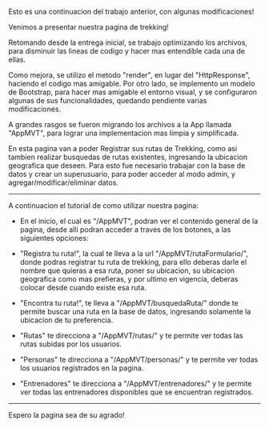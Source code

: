 Esto es una continuacion del trabajo anterior, con algunas modificaciones!

Venimos a presentar nuestra pagina de trekking!

Retomando desde la entrega inicial, se trabajo optimizando los archivos, para disminuir las lineas de codigo y hacer mas entendible cada una de ellas.

Como mejora, se utilizo el metodo "render", en lugar del "HttpResponse", haciendo el codigo mas amigable.
Por otro lado, se implemento un modelo de Bootstrap, para hacer mas amigable el entorno visual, y se configuraron algunas de sus funcionalidades, quedando pendiente varias modificaciones. 

A grandes rasgos se fueron migrando los archivos a la App llamada "AppMVT", para lograr una implementacion mas limpia y simplificada.

En esta pagina van a poder Registrar sus rutas de Trekking, como asi tambien realizar busquedas de rutas existentes, ingresando la ubicacion geografica que deseen. Para esto fue necesario trabajar con la base de datos y crear un superusuario, para poder acceder al modo admin, y agregar/modificar/eliminar datos.

---------------------------------------------------------------------------------------------------------------

A continuacion el tutorial de como utilizar nuestra pagina:

- En el inicio, el cual es "/AppMVT", podran ver el contenido general de la pagina, desde alli podran acceder a traves de los botones, a las siguientes opciones:

- "Registra tu ruta!", la cual te lleva a la url "/AppMVT/rutaFormulario/", donde podras registrar tu ruta de trekking, para ello deberas darle el nombre que quieras a esa ruta, poner su ubicacion, su ubicacion geografica como mas prefieras, y por ultimo en vigencia, deberas colocar desde cuando existe esa ruta.

- "Encontra tu ruta!", te lleva a "/AppMVT/busquedaRuta/" donde te permite buscar una ruta en la base de datos, ingresando solamente la ubicacion de tu preferencia.

- "Rutas" te direcciona a "/AppMVT/rutas/" y te permite ver todas las rutas subidas por los usuarios. 

- "Personas" te direcciona a "/AppMVT/personas/" y te permite ver todas los usuarios registrados en la pagina.

- "Entrenadores" te direcciona a "/AppMVT/entrenadores/" y te permite ver todas las entrenadores disponibles que se encuentran registrados.  

---------------------------------------------------------------------------------------------------------------


Espero la pagina sea de su agrado!


